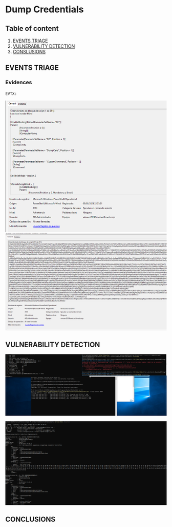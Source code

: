 # Dump Credentials

## Table of content

  1. [EVENTS TRIAGE](#events-triage)
  2. [VULNERABILITY DETECTION](#vulnerability-detection)  
  3. [CONSLUSIONS](#conclusions)



## EVENTS TRIAGE

### Evidences

```
EVTX:

```

![fileless output](resources/Fileless_mimikatz_1.png)
![fileless output](resources/Fileless_mimikatz_251.png)

## VULNERABILITY DETECTION

![fileless output](resources/Invoke-Mimi_fileless.png)

![fileless output](resources/Dump.png)

## CONCLUSIONS

